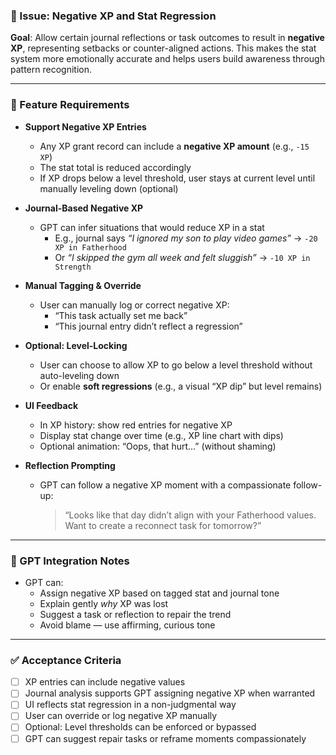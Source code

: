 ### 📌 Issue: Negative XP and Stat Regression

**Goal**: Allow certain journal reflections or task outcomes to result in **negative XP**, representing setbacks or counter-aligned actions. This makes the stat system more emotionally accurate and helps users build awareness through pattern recognition.

---

### 🧩 Feature Requirements

- **Support Negative XP Entries**
  - Any XP grant record can include a **negative XP amount** (e.g., `-15 XP`)
  - The stat total is reduced accordingly
  - If XP drops below a level threshold, user stays at current level until manually leveling down (optional)

- **Journal-Based Negative XP**
  - GPT can infer situations that would reduce XP in a stat
    - E.g., journal says _“I ignored my son to play video games”_ → `-20 XP in Fatherhood`
    - Or _“I skipped the gym all week and felt sluggish”_ → `-10 XP in Strength`

- **Manual Tagging & Override**
  - User can manually log or correct negative XP:
    - “This task actually set me back”
    - “This journal entry didn’t reflect a regression”

- **Optional: Level-Locking**
  - User can choose to allow XP to go below a level threshold without auto-leveling down
  - Or enable **soft regressions** (e.g., a visual “XP dip” but level remains)

- **UI Feedback**
  - In XP history: show red entries for negative XP
  - Display stat change over time (e.g., XP line chart with dips)
  - Optional animation: “Oops, that hurt...” (without shaming)

- **Reflection Prompting**
  - GPT can follow a negative XP moment with a compassionate follow-up:

    > “Looks like that day didn’t align with your Fatherhood values. Want to create a reconnect task for tomorrow?”

---

### 🧠 GPT Integration Notes

- GPT can:
  - Assign negative XP based on tagged stat and journal tone
  - Explain gently _why_ XP was lost
  - Suggest a task or reflection to repair the trend
  - Avoid blame — use affirming, curious tone

---

### ✅ Acceptance Criteria

- [ ] XP entries can include negative values
- [ ] Journal analysis supports GPT assigning negative XP when warranted
- [ ] UI reflects stat regression in a non-judgmental way
- [ ] User can override or log negative XP manually
- [ ] Optional: Level thresholds can be enforced or bypassed
- [ ] GPT can suggest repair tasks or reframe moments compassionately
